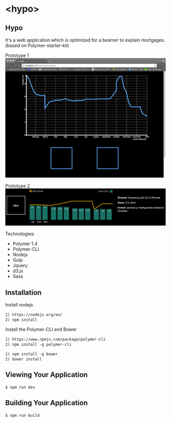 # \<hypo\>

## Hypo
It's a web application which is optimized for a beamer to explain mortgages.
(based on Polymer-starter-kit)

Prototype 1
![alt tag](hypo.gif)

Prototype 2
![alt tag](prototype2.png)

Technologies:
 - Polymer 1.4
 - Polymer-CLI
 - Nodejs
 - Gulp
 - Jquery
 - d3.js
 - Sass

## Installation

Install nodejs

```
1) https://nodejs.org/en/
2) npm install
```

Install the Polymer-CLI and Bower

```
1) https://www.npmjs.com/package/polymer-cli
2) npm install -g polymer-cli
```
```
1) npm install -g bower
2) bower install
```


## Viewing Your Application

```
$ npm run dev
```

## Building Your Application

```
$ npm run build
```
